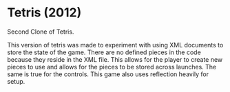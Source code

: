 # Tetris (2012)
Second Clone of Tetris.

This version of tetris was made to experiment with using XML documents to store the state of the game. There are no defined pieces in the code because they reside in the XML file. This allows for the player to create new pieces to use and allows for the pieces to be stored across launches. The same is true for the controls. This game also uses reflection heavily for setup.
